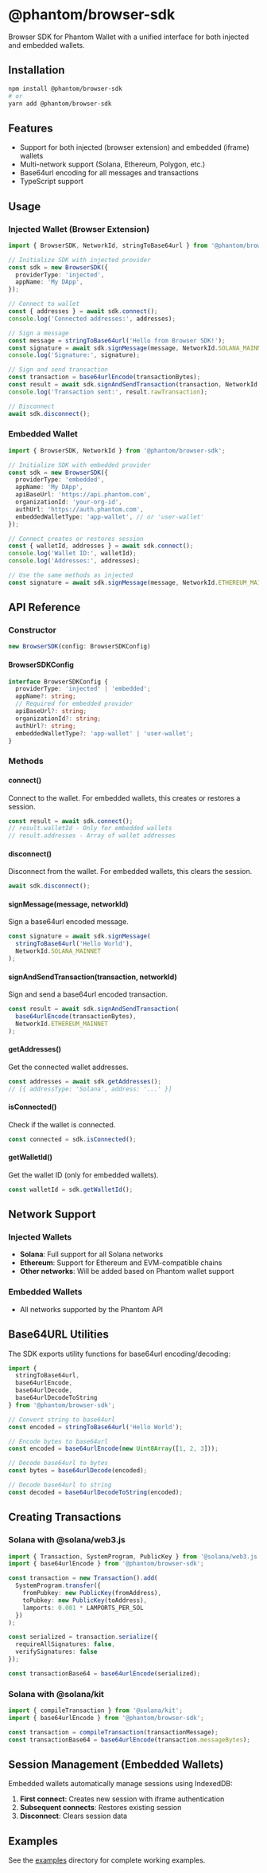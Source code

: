 # @phantom/browser-sdk

Browser SDK for Phantom Wallet with a unified interface for both injected and embedded wallets.

## Installation

```bash
npm install @phantom/browser-sdk
# or
yarn add @phantom/browser-sdk
```

## Features

- Support for both injected (browser extension) and embedded (iframe) wallets
- Multi-network support (Solana, Ethereum, Polygon, etc.)
- Base64url encoding for all messages and transactions
- TypeScript support

## Usage

### Injected Wallet (Browser Extension)

```typescript
import { BrowserSDK, NetworkId, stringToBase64url } from '@phantom/browser-sdk';

// Initialize SDK with injected provider
const sdk = new BrowserSDK({
  providerType: 'injected',
  appName: 'My DApp',
});

// Connect to wallet
const { addresses } = await sdk.connect();
console.log('Connected addresses:', addresses);

// Sign a message
const message = stringToBase64url('Hello from Browser SDK!');
const signature = await sdk.signMessage(message, NetworkId.SOLANA_MAINNET);
console.log('Signature:', signature);

// Sign and send transaction
const transaction = base64urlEncode(transactionBytes);
const result = await sdk.signAndSendTransaction(transaction, NetworkId.SOLANA_MAINNET);
console.log('Transaction sent:', result.rawTransaction);

// Disconnect
await sdk.disconnect();
```

### Embedded Wallet

```typescript
import { BrowserSDK, NetworkId } from '@phantom/browser-sdk';

// Initialize SDK with embedded provider
const sdk = new BrowserSDK({
  providerType: 'embedded',
  appName: 'My DApp',
  apiBaseUrl: 'https://api.phantom.com',
  organizationId: 'your-org-id',
  authUrl: 'https://auth.phantom.com',
  embeddedWalletType: 'app-wallet', // or 'user-wallet'
});

// Connect creates or restores session
const { walletId, addresses } = await sdk.connect();
console.log('Wallet ID:', walletId);
console.log('Addresses:', addresses);

// Use the same methods as injected
const signature = await sdk.signMessage(message, NetworkId.ETHEREUM_MAINNET);
```

## API Reference

### Constructor

```typescript
new BrowserSDK(config: BrowserSDKConfig)
```

#### BrowserSDKConfig

```typescript
interface BrowserSDKConfig {
  providerType: 'injected' | 'embedded';
  appName?: string;
  // Required for embedded provider
  apiBaseUrl?: string;
  organizationId?: string;
  authUrl?: string;
  embeddedWalletType?: 'app-wallet' | 'user-wallet';
}
```

### Methods

#### connect()

Connect to the wallet. For embedded wallets, this creates or restores a session.

```typescript
const result = await sdk.connect();
// result.walletId - Only for embedded wallets
// result.addresses - Array of wallet addresses
```

#### disconnect()

Disconnect from the wallet. For embedded wallets, this clears the session.

```typescript
await sdk.disconnect();
```

#### signMessage(message, networkId)

Sign a base64url encoded message.

```typescript
const signature = await sdk.signMessage(
  stringToBase64url('Hello World'),
  NetworkId.SOLANA_MAINNET
);
```

#### signAndSendTransaction(transaction, networkId)

Sign and send a base64url encoded transaction.

```typescript
const result = await sdk.signAndSendTransaction(
  base64urlEncode(transactionBytes),
  NetworkId.ETHEREUM_MAINNET
);
```

#### getAddresses()

Get the connected wallet addresses.

```typescript
const addresses = await sdk.getAddresses();
// [{ addressType: 'Solana', address: '...' }]
```

#### isConnected()

Check if the wallet is connected.

```typescript
const connected = sdk.isConnected();
```

#### getWalletId()

Get the wallet ID (only for embedded wallets).

```typescript
const walletId = sdk.getWalletId();
```

## Network Support

### Injected Wallets
- **Solana**: Full support for all Solana networks
- **Ethereum**: Support for Ethereum and EVM-compatible chains
- **Other networks**: Will be added based on Phantom wallet support

### Embedded Wallets
- All networks supported by the Phantom API

## Base64URL Utilities

The SDK exports utility functions for base64url encoding/decoding:

```typescript
import { 
  stringToBase64url,
  base64urlEncode,
  base64urlDecode,
  base64urlDecodeToString 
} from '@phantom/browser-sdk';

// Convert string to base64url
const encoded = stringToBase64url('Hello World');

// Encode bytes to base64url
const encoded = base64urlEncode(new Uint8Array([1, 2, 3]));

// Decode base64url to bytes
const bytes = base64urlDecode(encoded);

// Decode base64url to string
const decoded = base64urlDecodeToString(encoded);
```

## Creating Transactions

### Solana with @solana/web3.js

```typescript
import { Transaction, SystemProgram, PublicKey } from '@solana/web3.js';
import { base64urlEncode } from '@phantom/browser-sdk';

const transaction = new Transaction().add(
  SystemProgram.transfer({
    fromPubkey: new PublicKey(fromAddress),
    toPubkey: new PublicKey(toAddress),
    lamports: 0.001 * LAMPORTS_PER_SOL
  })
);

const serialized = transaction.serialize({
  requireAllSignatures: false,
  verifySignatures: false
});

const transactionBase64 = base64urlEncode(serialized);
```

### Solana with @solana/kit

```typescript
import { compileTransaction } from '@solana/kit';
import { base64urlEncode } from '@phantom/browser-sdk';

const transaction = compileTransaction(transactionMessage);
const transactionBase64 = base64urlEncode(transaction.messageBytes);
```

## Session Management (Embedded Wallets)

Embedded wallets automatically manage sessions using IndexedDB:

1. **First connect**: Creates new session with iframe authentication
2. **Subsequent connects**: Restores existing session
3. **Disconnect**: Clears session data

## Examples

See the [examples](../../examples) directory for complete working examples.